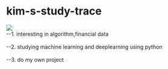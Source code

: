 # kim-s-study-trace
<img src="https://img.shields.io/badge/kim's study store-색상코드?style=flat-square&logo=로고명&logoColor=로고색"/>
<br>--1. interesting in algorithm,financial data</br>
<br>--2. studying machine learning and deeplearning using python</br> 
<br>--3. do my own project</br>  
